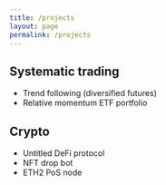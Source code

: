 ```yaml
---
title: /projects
layout: page
permalink: /projects
---
```


## Systematic trading

* Trend following (diversified futures)
* Relative momentum ETF portfolio

## Crypto

* Untitled DeFi protocol
* NFT drop bot
* ETH2 PoS node
